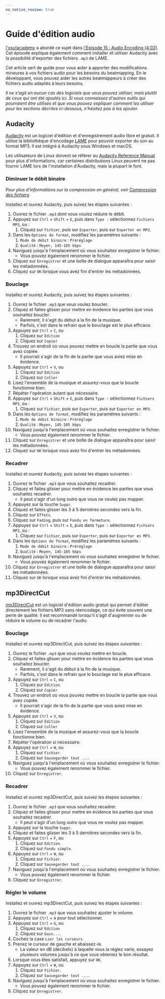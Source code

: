 ```yaml
---
no_native_review: true
---
```


# Guide d'édition audio

[l'osu!academy](/wiki/Community/Video_series/osu!academy) a abordé ce sujet dans [l'Episode 15 : Audio Encoding (4:02)](https://www.youtube.com/watch?v=muu3HkG38kk). Cet épisode explique également comment installer et utiliser Audacity avec la possibilité d'exporter des fichiers `.mp3` de LAME.

Cet article sert de guide pour vous aider à apporter des modifications mineures à vos fichiers audio pour les besoins du beatmapping. En le développant, vous pouvez aider les autres beatmappeurs à créer des fichiers audio adaptés à leurs besoins.

*Il ne s'agit en aucun cas des logiciels que vous pouvez utiliser, mais plutôt de ceux qui ont été ajoutés ici. Si vous connaissez d'autres outils qui pourraient être utilisés et que vous pouvez expliquer comment les utiliser pour les sections décrites ci-dessous, n'hésitez pas à les ajouter.*

## Audacity

[Audacity](https://www.audacityteam.org/download) est un logiciel d'édition et d'enregistrement audio libre et gratuit. Il utilise la bibliothèque d'encodage [LAME](https://lame.sourceforge.io) pour pouvoir exporter du son au format MP3. Il est intégré à Audacity sous Windows et macOS.

Les utilisateurs de Linux doivent se référer au [Audacity Reference Manual](https://manual.audacityteam.org/man/installing_and_updating_audacity_on_linux.html#linlame) pour plus d'informations, car certaines distributions Linux peuvent ne pas fournir LAME lors de l'installation d'Audacity, mais la plupart le font.

### Diminuer le débit binaire

*Pour plus d'informations sur la compression en général, voir [Compression des fichiers](/wiki/Guides/Compressing_files)*

Installez et ouvrez Audacity, puis suivez les étapes suivantes :

1. Ouvrez le fichier `.mp3` dont vous voulez réduire le débit.
2. Appuyez sur `Ctrl` + `Shift` + `E`, puis dans `Type :` sélectionnez `Fichiers MP3`, ou :
   1. Cliquez sur `Fichier`, puis sur `Exporter`, puis sur `Exporter en MP3`.
3. Dans les `Options de format`, modifiez les paramètres suivants :
   1. `Mode de débit binaire` : `Préréglage`
   2. `Qualité` : `Moyen, 145-185 kbps`
4. Naviguez jusqu'à l'emplacement où vous souhaitez enregistrer le fichier.
   - Vous pouvez également renommer le fichier.
5. Cliquez sur `Enregistrer` et une boîte de dialogue apparaîtra pour saisir les métadonnées.
6. Cliquez sur `OK` lorsque vous avez fini d'entrer les métadonnées.

### Bouclage

Installez et ouvrez Audacity, puis suivez les étapes suivantes :

1. Ouvrez le fichier `.mp3` que vous voulez boucler.
2. Cliquez et faites glisser pour mettre en évidence les parties que vous souhaitez boucler.
   - Rarement, il s'agit du début à la fin de la musique.
   - Parfois, c'est dans le refrain que le bouclage est le plus efficace.
3. Appuyez sur `Ctrl` + `C`, ou
   1. Cliquez sur `Édition`
   2. Cliquez sur `Copier`
4. Trouvez un endroit où vous pouvez mettre en boucle la partie que vous avez copiée.
   - Il pourrait s'agir de la fin de la partie que vous aviez mise en évidence.
5. Appuyez sur `Ctrl` + `V`, ou
   1. Cliquez sur `Édition`
   2. Cliquez sur `Coller`
6. Lisez l'ensemble de la musique et assurez-vous que la boucle fonctionne bien.
7. Répéter l'opération autant que nécessaire.
8. Appuyez sur `Ctrl` + `Shift` + `E`, puis dans `Type :` sélectionnez `Fichiers MP3`, ou :
   1. Cliquez sur `Fichier`, puis sur `Exporter`, puis sur `Exporter en MP3`.
9. Dans les `Options de format`, modifiez les paramètres suivants :
   1. `Mode de débit binaire` : `Préréglage`
   2. `Qualité` : `Moyen, 145-185 kbps`
10. Naviguez jusqu'à l'emplacement où vous souhaitez enregistrer le fichier.
    - Vous pouvez également renommer le fichier.
11. Cliquez sur `Enregistrer` et une boîte de dialogue apparaîtra pour saisir les métadonnées.
12. Cliquez sur `OK` lorsque vous avez fini d'entrer les métadonnées.

### Recadrer

Installez et ouvrez Audacity, puis suivez les étapes suivantes :

1. Ouvrez le fichier `.mp3` que vous souhaitez recadrer.
2. Cliquez et faites glisser pour mettre en évidence les parties que vous souhaitez recadrer.
   - Il peut s'agir d'un long outro que vous ne voulez pas mapper.
3. Appuyez sur la touche `Suppr`.
4. Cliquez et faites glisser les 3 à 5 dernières secondes vers la fin.
5. Cliquez sur `Effets`.
6. Cliquez sur `Fading`, puis sur `Fondu en fermeture`.
7. Appuyez sur `Ctrl` + `Shift` + `E`, puis dans `Type :` sélectionnez `Fichiers MP3`, ou :
   1. Cliquez sur `Fichier`, puis sur `Exporter`, puis sur `Exporter en MP3`.
8. Dans les `Options de format`, modifiez les paramètres suivants :
   1. `Mode de débit binaire` : `Préréglage`
   2. `Qualité` : `Moyen, 145-185 kbps`
9. Naviguez jusqu'à l'emplacement où vous souhaitez enregistrer le fichier.
   - Vous pouvez également renommer le fichier.
10. Cliquez sur `Enregistrer` et une boîte de dialogue apparaîtra pour saisir les métadonnées.
11. Cliquez sur `OK` lorsque vous avez fini d'entrer les métadonnées.

## mp3DirectCut

[mp3DirectCut](https://mpesch3.de) est un logiciel d'édition audio gratuit qui permet d'éditer directement les fichiers MP3 sans réencodage, ce qui évite souvent une perte de qualité. Il est recommandé lorsqu'il s'agit d'augmenter ou de réduire le volume ou de recadrer l'audio.

### Bouclage

Installez et ouvrez mp3DirectCut, puis suivez les étapes suivantes :

1. Ouvrez le fichier `.mp3` que vous voulez mettre en boucle.
2. Cliquez et faites glisser pour mettre en évidence les parties que vous souhaitez boucler.
   - Rarement, il s'agit du début à la fin de la musique.
   - Parfois, c'est dans le refrain que le bouclage est le plus efficace.
3. Appuyez sur `Ctrl` + `C`, ou
   1. Cliquez sur `Édition`.
   2. Cliquez sur `Copier`
4. Trouvez un endroit où vous pouvez mettre en boucle la partie que vous avez copiée.
   - Il pourrait s'agir de la fin de la partie que vous aviez mise en évidence.
5. Appuyez sur `Ctrl` + `V`, ou
   1. Cliquez sur `Édition`
   2. Cliquez sur `Coller`
6. Lisez l'ensemble de la musique et assurez-vous que la boucle fonctionne bien.
7. Répéter l'opération si nécessaire.
8. Appuyez sur `Ctrl` + `W`, ou
   1. Cliquez sur `Fichier`.
   2. Cliquez sur `Sauvegarder tout ...`.
9. Naviguez jusqu'à l'emplacement où vous souhaitez enregistrer le fichier.
   - Vous pouvez également renommer le fichier.
10. Cliquez sur `Enregistrer`.

### Recadrer

Installez et ouvrez mp3DirectCut, puis suivez les étapes suivantes :

1. Ouvrez le fichier `.mp3` que vous souhaitez recadrer.
2. Cliquez et faites glisser pour mettre en évidence les parties que vous souhaitez recadrer.
   - Il peut s'agir d'un long outro que vous ne voulez pas mapper.
3. Appuyez sur la touche `Suppr`.
4. Cliquez et faites glisser les 3 à 5 dernières secondes vers la fin.
5. Appuyez sur `Ctrl` + `F`, ou
   1. Cliquez sur `Edition`.
   2. Cliquez sur `Fondu simple`.
6. Appuyez sur `Ctrl` + `W`, ou
   1. Cliquez sur `Fichier`.
   2. Cliquez sur `Sauvegarder tout ...`.
7. Naviguez jusqu'à l'emplacement où vous souhaitez enregistrer le fichier.
   - Vous pouvez également renommer le fichier.
8. Cliquez sur `Enregistrer`.

### Régler le volume

Installez et ouvrez mp3DirectCut, puis suivez les étapes suivantes :

1. Ouvrez le fichier `.mp3` que vous souhaitez ajuster le volume.
2. Appuyez sur `Ctrl` + `A` pour tout sélectionner.
3. Appuyez sur `Ctrl` + `G`, ou
   1. Cliquez sur `Edition`
   2. Cliquez sur `Gain...`.
4. Cochez la case `Lier les curseurs`.
5. Prenez le curseur de gauche et abaissez-le.
   - La valeur en dB (décibels) à laquelle vous la réglez varie, essayez plusieurs volumes jusqu'à ce que vous obteniez le bon résultat.
6. Lorsque vous êtes satisfait, appuyez sur `OK`.
7. Appuyez sur `Ctrl` + `W`, ou
   1. Cliquez sur `Fichier`.
   2. Cliquez sur `Sauvegarder tout ...`.
8. Naviguez jusqu'à l'emplacement où vous souhaitez enregistrer le fichier.
   - Vous pouvez également renommer le fichier.
9. Cliquez sur `Enregistrer`.
